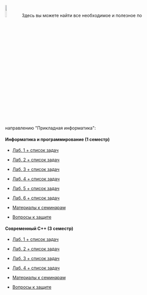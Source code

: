<img src="https://habrastorage.org/webt/-_/he/gm/-_hegmubirdrb0d42suciiuubmo.png" width="10%" height="10%" alt="">
Здесь вы можете найти все необходимое и полезное по направлению "Прикладная информатика":

#### Информатика и программирование (1 семестр)

- [Лаб. 1 + список задач](https://github.com/stankin/uits-labs/tree/master/semester-1/lab1)
- [Лаб. 2 + список задач](https://github.com/stankin/uits-labs/tree/master/semester-1/lab2)
- [Лаб. 3 + список задач](https://github.com/stankin/uits-labs/tree/master/semester-1/lab3)
- [Лаб. 4 + список задач](https://github.com/stankin/uits-labs/tree/master/semester-1/lab4)
- [Лаб. 5 + список задач](https://github.com/stankin/uits-labs/tree/master/semester-1/lab5)
- [Лаб. 6 + список задач](https://github.com/stankin/uits-labs/tree/master/semester-1/lab6)

- [Материалы к семинарам](https://github.com/stankin/uits-labs/tree/master/semester-1/seminars)
- [Вопросы к защите](https://github.com/stankin/uits-labs/tree/master/semester-1/questions.md)

#### Современный С++ (3 семестр)

- [Лаб. 1 + список задач](https://github.com/stankin/uits-labs/tree/master/semester-3/lab1)
- [Лаб. 2 + список задач](https://github.com/stankin/uits-labs/tree/master/semester-3/lab2)
- [Лаб. 3 + список задач](https://github.com/stankin/uits-labs/tree/master/semester-3/lab3)
- [Лаб. 4 + список задач](https://github.com/stankin/uits-labs/tree/master/semester-3/lab4)

- [Материалы к семинарам](https://github.com/stankin/uits-labs/tree/master/semester-3/seminars)
- [Вопросы к защите](https://github.com/stankin/uits-labs/tree/master/semester-3/questions.md)
